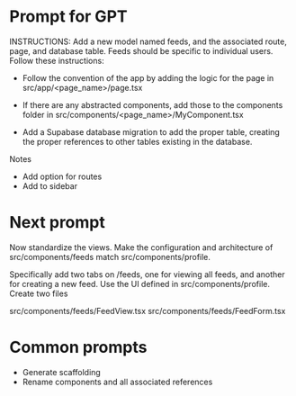 # Prompt for GPT

INSTRUCTIONS: Add a new model named feeds, and the associated route, page, and database table. Feeds should be specific to individual users. Follow these instructions:

* Follow the convention of the app by adding the logic for the page in src/app/<page_name>/page.tsx

* If there are any abstracted components, add those to the components folder in src/components/<page_name>/MyComponent.tsx

* Add a Supabase database migration to add the proper table, creating the proper references to other tables existing in the database.

Notes
* Add option for routes
* Add to sidebar


# Next prompt

Now standardize the views. Make the configuration and architecture of src/components/feeds match src/components/profile.

Specifically add two tabs on /feeds, one for viewing all feeds, and another for creating a new feed. Use the UI defined in src/components/profile. Create two files

src/components/feeds/FeedView.tsx
src/components/feeds/FeedForm.tsx



# Common prompts
- Generate scaffolding
- Rename components and all associated references